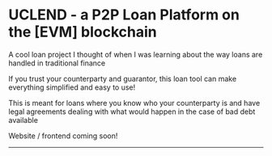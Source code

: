 # UCLEND - a P2P Loan Platform on the [EVM] blockchain

A cool loan project I thought of when I was learning about the way loans are handled in traditional finance

If you trust your counterparty and guarantor, this loan tool can make everything simplified and easy to use!

This is meant for loans where you know who your counterparty is and have legal agreements dealing with what would happen in the case of bad debt available

Website / frontend coming soon!

-------




